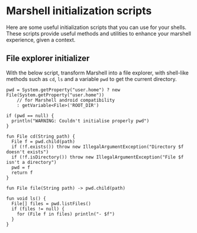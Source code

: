# Marshell initialization scripts

Here are some useful initialization scripts that you can use for your shells. These scripts
provide useful methods and utilities to enhance your marshell experience, given a context.

## File explorer initializer

With the below script, transform Marshell into a file explorer, with shell-like methods such as `cd`,
`ls` and a variable `pwd` to get the current directory.


```marcel
pwd = System.getProperty("user.home") ? new File(System.getProperty("user.home"))
    // for Marshell android compatibility
    : getVariable<File>('ROOT_DIR')

if (pwd == null) {
  println("WARNING: Couldn't initialise properly pwd")
}

fun File cd(String path) {
  File f = pwd.child(path)
  if (!f.exists()) throw new IllegalArgumentException("Directory $f doesn't exists")
  if (!f.isDirectory()) throw new IllegalArgumentException("File $f isn't a directory")
  pwd = f
  return f
}

fun File file(String path) -> pwd.child(path)

fun void ls() {
  File[] files = pwd.listFiles()
  if (files != null) {
    for (File f in files) println("- $f")
  }
}
```